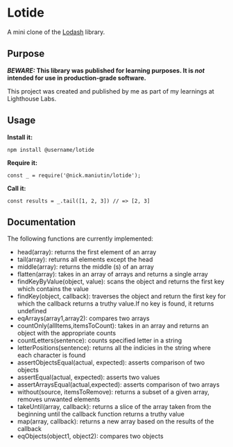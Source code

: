 # Lotide

A mini clone of the [Lodash](https://lodash.com) library.

## Purpose

**_BEWARE:_ This library was published for learning purposes. It is _not_ intended for use in production-grade software.**

This project was created and published by me as part of my learnings at Lighthouse Labs. 

## Usage

**Install it:**

`npm install @username/lotide`

**Require it:**

`const _ = require('@nick.maniutin/lotide');`

**Call it:**

`const results = _.tail([1, 2, 3]) // => [2, 3]`

## Documentation

The following functions are currently implemented:

* head(array): returns the first element of an array
* tail(array): returns all elements except the head
* middle(array): returns the middle (s) of an array
* flatten(array): takes in an array of arrays and returns a single array
* findKeyByValue(object, value): scans the object and returns the first key which contains the value
* findKey(object, callback): traverses the object and return the first key for which the callback returns a truthy value.If no key is found, it returns undefined
* eqArrays(array1,array2): compares two arrays
* countOnly(allItems,itemsToCount): takes in an array and returns an object with the appropriate counts
* countLetters(sentence): counts specified letter in a string
* letterPositions(sentence): returns all the indicies in the string where each character is found
* assertObjectsEqual(actual, expected): asserts comparison of two objects
* assertEqual(actual, expected): asserts two values
* assertArraysEqual(actual,expected): asserts comparison of two arrays
* without(source, itemsToRemove): returns a subset of a given array, removes unwanted elements
* takeUntil(array, callback): returns a slice of the array taken from the beginning until the callback function returns a truthy value
* map(array, callback): returns a new array based on the results of the callback
* eqObjects(object1, object2): compares two objects